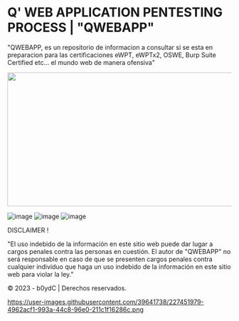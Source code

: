 # Q' WEB APPLICATION PENTESTING PROCESS | "QWEBAPP"

"QWEBAPP, es un repositorio de informacion a consultar si se esta en preparacion para las certificaciones eWPT, eWPTx2, OSWE, Burp Suite Certified etc... el mundo web de manera ofensiva" 

<img src="https://user-images.githubusercontent.com/39641738/227451979-4962acf1-993a-44c8-96e0-211c1f16286c.png"  width="600" height="300">

![image](https://user-images.githubusercontent.com/39641738/227451979-4962acf1-993a-44c8-96e0-211c1f16286c.png)
![image](https://user-images.githubusercontent.com/39641738/227450469-2d9d88de-bdc2-44ed-914b-22d73b2768bb.png)
![image](https://user-images.githubusercontent.com/39641738/227452658-2e61cbbc-9c9a-4953-bbf6-2b04dba020c1.png)

DISCLAIMER !

"El uso indebido de la información en este sitio web puede dar lugar a cargos penales contra las personas en cuestión. El autor de "QWEBAPP" no será responsable en caso de que se presenten cargos penales contra cualquier individuo que haga un uso indebido de la información en este sitio web para violar la ley."

© 2023 - b0ydC | Derechos reservados.

https://user-images.githubusercontent.com/39641738/227451979-4962acf1-993a-44c8-96e0-211c1f16286c.png
